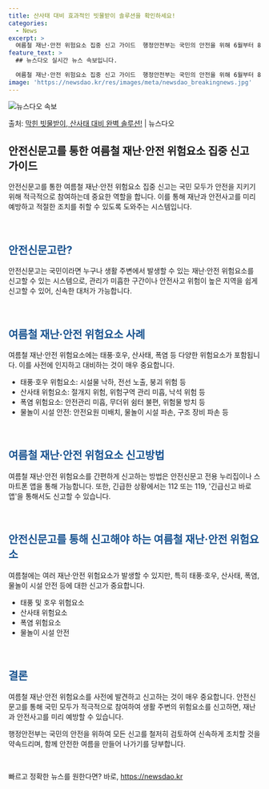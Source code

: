```yaml
---
title: 산사태 대비 효과적인 빗물받이 솔루션을 확인하세요!
categories:
  - News
excerpt: >
  여름철 재난·안전 위험요소 집중 신고 가이드  행정안전부는 국민의 안전을 위해 6월부터 8월까지 석 달간 '…
feature_text: >
  ## 뉴스다오 실시간 뉴스 속보입니다.

  여름철 재난·안전 위험요소 집중 신고 가이드  행정안전부는 국민의 안전을 위해 6월부터 8월까지 석 달간 '…
image: 'https://newsdao.kr/res/images/meta/newsdao_breakingnews.jpg'
---
```


![뉴스다오 속보](https://newsdao.kr/res/images/meta/newsdao_breakingnews.jpg)

<p>출처: <a href="https://newsdao.kr/4366" rel="dofollow">막힌 빗물받이, 산사태 대비 완벽 솔루션!</a> | 뉴스다오</p>

<h2 data-ke-size="size26">안전신문고를 통한 여름철 재난·안전 위험요소 집중 신고 가이드</h2>
안전신문고를 통한 여름철 재난·안전 위험요소 집중 신고는 국민 모두가 안전을 지키기 위해 적극적으로 참여하는데 중요한 역할을 합니다. 이를 통해 재난과 안전사고를 미리 예방하고 적절한 조치를 취할 수 있도록 도와주는 시스템입니다.

<p data-ke-size="size16">&nbsp;</p>

<h2 data-ke-size="size24"><b><span style="color: #1a5490;">안전신문고란?</span></b></h2>
안전신문고는 국민이라면 누구나 생활 주변에서 발생할 수 있는 재난·안전 위험요소를 신고할 수 있는 시스템으로, 관리가 미흡한 구간이나 안전사고 위험이 높은 지역을 쉽게 신고할 수 있어, 신속한 대처가 가능합니다.

<p data-ke-size="size16">&nbsp;</p>

<h2 data-ke-size="size24"><b><span style="color: #1a5490;">여름철 재난·안전 위험요소 사례</span></b></h2>
여름철 재난·안전 위험요소에는 태풍·호우, 산사태, 폭염 등 다양한 위험요소가 포함됩니다. 이를 사전에 인지하고 대비하는 것이 매우 중요합니다.

<ul>
<li>태풍·호우 위험요소: 시설물 낙하, 전선 노출, 붕괴 위험 등</li>
<li>산사태 위험요소: 절개지 위험, 위험구역 관리 미흡, 낙석 위험 등</li>
<li>폭염 위험요소: 안전관리 미흡, 무더위 쉼터 불편, 위험물 방치 등</li>
<li>물놀이 시설 안전: 안전요원 미배치, 물놀이 시설 파손, 구조 장비 파손 등</li>
</ul>

<p data-ke-size="size16">&nbsp;</p>

<h2 data-ke-size="size24"><b><span style="color: #1a5490;">여름철 재난·안전 위험요소 신고방법</span></b></h2>
여름철 재난·안전 위험요소를 간편하게 신고하는 방법은 안전신문고 전용 누리집이나 스마트폰 앱을 통해 가능합니다. 또한, 긴급한 상황에서는 112 또는 119, '긴급신고 바로앱'을 통해서도 신고할 수 있습니다.

<p data-ke-size="size16">&nbsp;</p>

<h2 data-ke-size="size24"><b><span style="color: #1a5490;">안전신문고를 통해 신고해야 하는 여름철 재난·안전 위험요소</span></b></h2>
여름철에는 여러 재난·안전 위험요소가 발생할 수 있지만, 특히 태풍·호우, 산사태, 폭염, 물놀이 시설 안전 등에 대한 신고가 중요합니다.

<ul>
<li>태풍 및 호우 위험요소</li>
<li>산사태 위험요소</li>
<li>폭염 위험요소</li>
<li>물놀이 시설 안전</li>
</ul>

<p data-ke-size="size16">&nbsp;</p>

<h2 data-ke-size="size24"><b><span style="color: #1a5490;">결론</span></b></h2>
여름철 재난·안전 위험요소를 사전에 발견하고 신고하는 것이 매우 중요합니다. 안전신문고를 통해 국민 모두가 적극적으로 참여하여 생활 주변의 위험요소를 신고하면, 재난과 안전사고를 미리 예방할 수 있습니다.

행정안전부는 국민의 안전을 위하여 모든 신고를 철저히 검토하여 신속하게 조치할 것을 약속드리며, 함께 안전한 여름을 만들어 나가기를 당부합니다.

<p data-ke-size="size16">&nbsp;</p> 

빠르고 정확한 뉴스를 원한다면? 바로, <a href="https://newsdao.kr" rel="dofollow">https://newsdao.kr</a>


